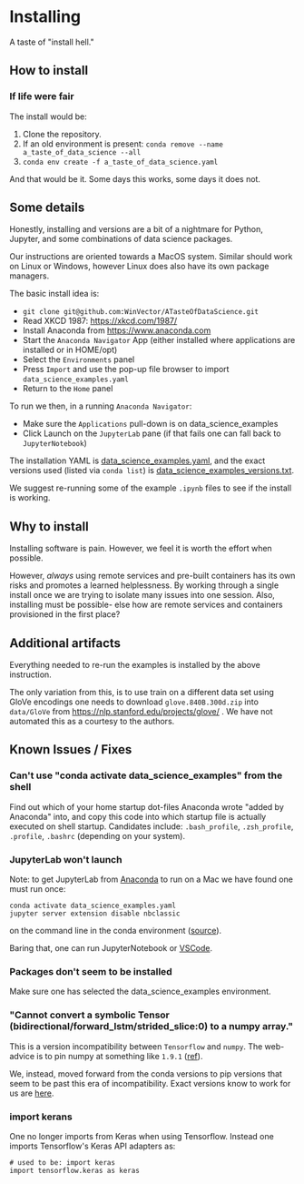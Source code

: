 # Installing

A taste of "install hell."

## How to install

### If life were fair

The install would be:

  1) Clone the repository.
  2) If an old environment is present: `conda remove --name a_taste_of_data_science --all`
  2) `conda env create -f a_taste_of_data_science.yaml`


And that would be it. Some days this works, some days it does not.
  

## Some details

Honestly, installing and versions are a bit of a nightmare for Python, Jupyter, and some combinations of data science packages.

Our instructions are oriented towards a MacOS system. Similar should work on Linux or Windows, however Linux does also have its own package managers.

The basic install idea is:

  * `git clone git@github.com:WinVector/ATasteOfDataScience.git`
  * Read XKCD 1987: https://xkcd.com/1987/
  * Install Anaconda from https://www.anaconda.com
  * Start the `Anaconda Navigator` App (either installed where applications are installed or in HOME/opt)
  * Select the `Environments` panel
  * Press `Import` and use the pop-up file browser to import `data_science_examples.yaml`
  * Return to the `Home` panel

To run we then, in a running `Anaconda Navigator`:

  * Make sure the `Applications` pull-down is on data_science_examples
  * Click Launch on the `JupyterLab` pane (if that fails one can fall back to `JupyterNotebook`)

The installation YAML is [data_science_examples.yaml](data_science_examples.yaml), and the exact versions used (listed via `conda list`) is [data_science_examples_versions.txt](data_science_examples_versions.txt).

We suggest re-running some of the example `.ipynb` files to see if the install is working.

  
## Why to install

Installing software is pain. However, we feel it is worth the effort when possible.

However, *always* using remote services and pre-built containers has its own risks and promotes a learned helplessness. By working through a single install once we are trying to isolate many issues into one session. Also, installing must be possible- else how are remote services and containers provisioned in the first place?

## Additional artifacts

Everything needed to re-run the examples is installed by the above instruction.

The only variation from this, is to use train on a different data set using GloVe encodings one needs to download `glove.840B.300d.zip` into `data/GloVe` from https://nlp.stanford.edu/projects/glove/ .  We have not automated this as a courtesy to the authors.

## Known Issues / Fixes


### Can't use "conda activate data_science_examples" from the shell

Find out which of your home startup dot-files Anaconda wrote "added by Anaconda" into, and copy this code into which startup file is actually executed on shell startup. Candidates include: `.bash_profile`, `.zsh_profile`, `.profile`, `.bashrc` (depending on your system).

### JupyterLab won't launch

Note: to get JupyterLab from [Anaconda](https://www.anaconda.com) to run on a Mac we have found one must run once:

```
conda activate data_science_examples.yaml 
jupyter server extension disable nbclassic
```

on the command line in the conda environment ([source](https://lifesaver.codes/answer/extensionmanager-object-has-no-attribute-extensions-when-starting-jupyterlab-10228)).

Baring that, one can run JupyterNotebook or [VSCode](https://code.visualstudio.com).

### Packages don't seem to be installed

Make sure one has selected the data_science_examples environment.

### "Cannot convert a symbolic Tensor (bidirectional/forward_lstm/strided_slice:0) to a numpy array."

This is a version incompatibility between `Tensorflow` and `numpy`.  The web-advice is to pin numpy at something like `1.9.1` ([ref](https://www.reddit.com/r/tensorflow/comments/lgcgby/numpyrelated_error_when_building_model/)).

We, instead, moved forward from the conda versions to pip versions that seem to be past this era of incompatibility. Exact versions know to work for us are [here](data_science_examples_versions.txt).

### import kerans 

One no longer imports from Keras when using Tensorflow. Instead one imports Tensorflow's Keras API adapters as:

```
# used to be: import keras
import tensorflow.keras as keras
```

